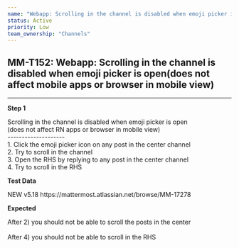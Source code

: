 ```yaml
---
name: "Webapp: Scrolling in the channel is disabled when emoji picker is open(does not affect mobile apps or browser in mobile view)"
status: Active
priority: Low
team_ownership: "Channels"
---
```


## MM-T152: Webapp: Scrolling in the channel is disabled when emoji picker is open(does not affect mobile apps or browser in mobile view)

---

**Step 1**

Scrolling in the channel is disabled when emoji picker is open\
(does not affect RN apps or browser in mobile view)\
\--------------------\
1\. Click the emoji picker icon on any post in the center channel\
2\. Try to scroll in the channel\
3\. Open the RHS by replying to any post in the center channel\
4\. Try to scroll in the RHS

**Test Data**

NEW v5.18 https\://mattermost.atlassian.net/browse/MM-17278

**Expected**

After 2) you should not be able to scroll the posts in the center\
\
After 4) you should not be able to scroll in the RHS
